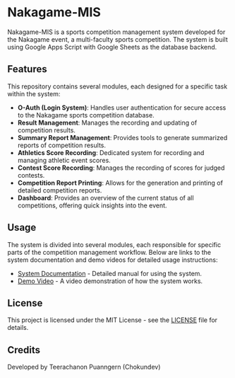 
# Nakagame-MIS

Nakagame-MIS is a sports competition management system developed for the Nakagame event, a multi-faculty sports competition. The system is built using Google Apps Script with Google Sheets as the database backend.

## Features

This repository contains several modules, each designed for a specific task within the system:

- **O-Auth (Login System)**: Handles user authentication for secure access to the Nakagame sports competition database.
- **Result Management**: Manages the recording and updating of competition results.
- **Summary Report Management**: Provides tools to generate summarized reports of competition results.
- **Athletics Score Recording**: Dedicated system for recording and managing athletic event scores.
- **Contest Score Recording**: Manages the recording of scores for judged contests.
- **Competition Report Printing**: Allows for the generation and printing of detailed competition reports.
- **Dashboard**: Provides an overview of the current status of all competitions, offering quick insights into the event.

## Usage

The system is divided into several modules, each responsible for specific parts of the competition management workflow. Below are links to the system documentation and demo videos for detailed usage instructions:

- [System Documentation](https://drive.google.com/file/d/1kkGXFoyl3Ds-LUCtBSTrgsFIvr0GAURm/view) - Detailed manual for using the system.
- [Demo Video](https://youtu.be/UBLQjjdjiUE) - A video demonstration of how the system works.

## License

This project is licensed under the MIT License - see the [LICENSE](LICENSE) file for details.

## Credits

Developed by Teerachanon Puanngern (Chokundev)

